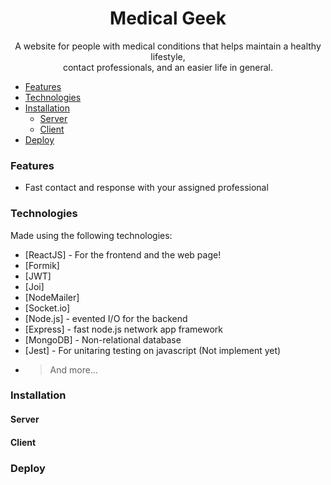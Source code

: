 <h1 align="center">Medical Geek</h1>
<p align="center"> A website for people with medical conditions that helps maintain a healthy lifestyle, <br/>contact professionals, and an easier life in general.</p>

- [Features](#features)
- [Technologies](#technologies)
- [Installation](#installation)
  - [Server](#server)
  - [Client](#client)
- [Deploy](#deploy)

### Features
- Fast contact and response with your assigned professional


### Technologies
Made using the following technologies: 
   * [ReactJS] - For the frontend and the web page!
   * [Formik]
   * [JWT]
   * [Joi]
   * [NodeMailer]
   * [Socket.io]
   * [Node.js] - evented I/O for the backend
   * [Express] - fast node.js network app framework 
   * [MongoDB] - Non-relational database
   * [Jest] - For unitaring testing on javascript (Not implement yet)
   * > And more...

### Installation

#### Server



#### Client



### Deploy
